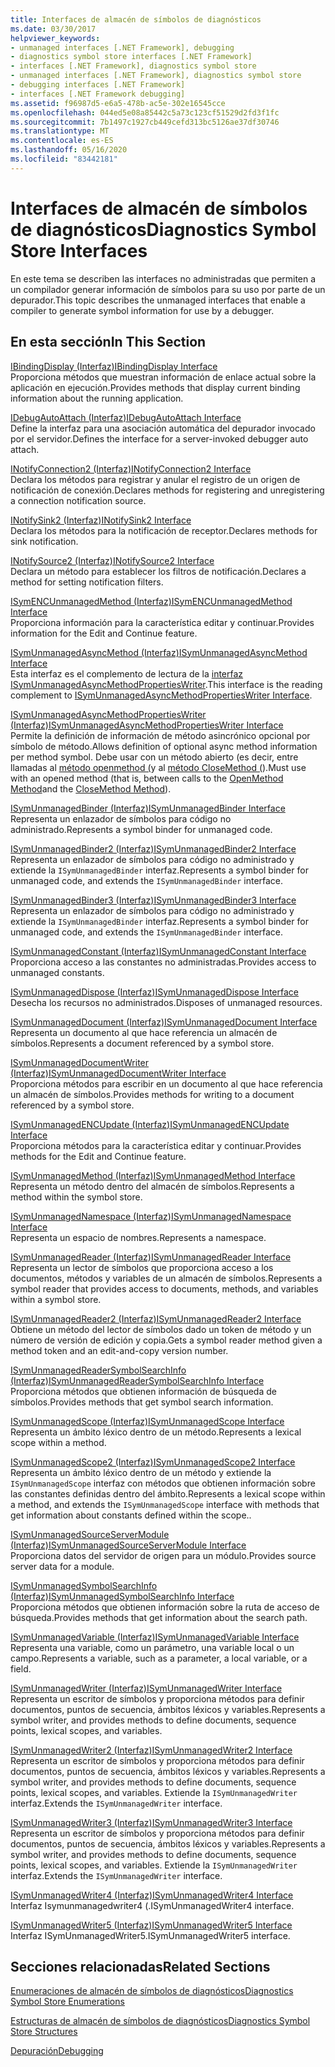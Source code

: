 ```yaml
---
title: Interfaces de almacén de símbolos de diagnósticos
ms.date: 03/30/2017
helpviewer_keywords:
- unmanaged interfaces [.NET Framework], debugging
- diagnostics symbol store interfaces [.NET Framework]
- interfaces [.NET Framework], diagnostics symbol store
- unmanaged interfaces [.NET Framework], diagnostics symbol store
- debugging interfaces [.NET Framework]
- interfaces [.NET Framework debugging]
ms.assetid: f96987d5-e6a5-478b-ac5e-302e16545cce
ms.openlocfilehash: 044ed5e08a85442c5a73c123cf51529d2fd3f1fc
ms.sourcegitcommit: 7b1497c1927cb449cefd313bc5126ae37df30746
ms.translationtype: MT
ms.contentlocale: es-ES
ms.lasthandoff: 05/16/2020
ms.locfileid: "83442181"
---
```

# <a name="diagnostics-symbol-store-interfaces"></a><span data-ttu-id="3e11c-102">Interfaces de almacén de símbolos de diagnósticos</span><span class="sxs-lookup"><span data-stu-id="3e11c-102">Diagnostics Symbol Store Interfaces</span></span>
<span data-ttu-id="3e11c-103">En este tema se describen las interfaces no administradas que permiten a un compilador generar información de símbolos para su uso por parte de un depurador.</span><span class="sxs-lookup"><span data-stu-id="3e11c-103">This topic describes the unmanaged interfaces that enable a compiler to generate symbol information for use by a debugger.</span></span>  
  
## <a name="in-this-section"></a><span data-ttu-id="3e11c-104">En esta sección</span><span class="sxs-lookup"><span data-stu-id="3e11c-104">In This Section</span></span>  
 [<span data-ttu-id="3e11c-105">IBindingDisplay (Interfaz)</span><span class="sxs-lookup"><span data-stu-id="3e11c-105">IBindingDisplay Interface</span></span>](ibindingdisplay-interface.md)  
 <span data-ttu-id="3e11c-106">Proporciona métodos que muestran información de enlace actual sobre la aplicación en ejecución.</span><span class="sxs-lookup"><span data-stu-id="3e11c-106">Provides methods that display current binding information about the running application.</span></span>  
  
 [<span data-ttu-id="3e11c-107">IDebugAutoAttach (Interfaz)</span><span class="sxs-lookup"><span data-stu-id="3e11c-107">IDebugAutoAttach Interface</span></span>](idebugautoattach-interface.md)  
 <span data-ttu-id="3e11c-108">Define la interfaz para una asociación automática del depurador invocado por el servidor.</span><span class="sxs-lookup"><span data-stu-id="3e11c-108">Defines the interface for a server-invoked debugger auto attach.</span></span>  
  
 [<span data-ttu-id="3e11c-109">INotifyConnection2 (Interfaz)</span><span class="sxs-lookup"><span data-stu-id="3e11c-109">INotifyConnection2 Interface</span></span>](inotifyconnection2-interface.md)  
 <span data-ttu-id="3e11c-110">Declara los métodos para registrar y anular el registro de un origen de notificación de conexión.</span><span class="sxs-lookup"><span data-stu-id="3e11c-110">Declares methods for registering and unregistering a connection notification source.</span></span>  
  
 [<span data-ttu-id="3e11c-111">INotifySink2 (Interfaz)</span><span class="sxs-lookup"><span data-stu-id="3e11c-111">INotifySink2 Interface</span></span>](inotifysink2-interface.md)  
 <span data-ttu-id="3e11c-112">Declara los métodos para la notificación de receptor.</span><span class="sxs-lookup"><span data-stu-id="3e11c-112">Declares methods for sink notification.</span></span>  
  
 [<span data-ttu-id="3e11c-113">INotifySource2 (Interfaz)</span><span class="sxs-lookup"><span data-stu-id="3e11c-113">INotifySource2 Interface</span></span>](inotifysource2-interface.md)  
 <span data-ttu-id="3e11c-114">Declara un método para establecer los filtros de notificación.</span><span class="sxs-lookup"><span data-stu-id="3e11c-114">Declares a method for setting notification filters.</span></span>  
  
 [<span data-ttu-id="3e11c-115">ISymENCUnmanagedMethod (Interfaz)</span><span class="sxs-lookup"><span data-stu-id="3e11c-115">ISymENCUnmanagedMethod Interface</span></span>](isymencunmanagedmethod-interface.md)  
 <span data-ttu-id="3e11c-116">Proporciona información para la característica editar y continuar.</span><span class="sxs-lookup"><span data-stu-id="3e11c-116">Provides information for the Edit and Continue feature.</span></span>  
  
 [<span data-ttu-id="3e11c-117">ISymUnmanagedAsyncMethod (Interfaz)</span><span class="sxs-lookup"><span data-stu-id="3e11c-117">ISymUnmanagedAsyncMethod Interface</span></span>](isymunmanagedasyncmethod-interface.md)  
 <span data-ttu-id="3e11c-118">Esta interfaz es el complemento de lectura de la [interfaz ISymUnmanagedAsyncMethodPropertiesWriter](isymunmanagedasyncmethodpropertieswriter-interface.md).</span><span class="sxs-lookup"><span data-stu-id="3e11c-118">This interface is the reading complement to [ISymUnmanagedAsyncMethodPropertiesWriter Interface](isymunmanagedasyncmethodpropertieswriter-interface.md).</span></span>  
  
 [<span data-ttu-id="3e11c-119">ISymUnmanagedAsyncMethodPropertiesWriter (Interfaz)</span><span class="sxs-lookup"><span data-stu-id="3e11c-119">ISymUnmanagedAsyncMethodPropertiesWriter Interface</span></span>](isymunmanagedasyncmethodpropertieswriter-interface.md)  
 <span data-ttu-id="3e11c-120">Permite la definición de información de método asincrónico opcional por símbolo de método.</span><span class="sxs-lookup"><span data-stu-id="3e11c-120">Allows definition of optional async method information per method symbol.</span></span> <span data-ttu-id="3e11c-121">Debe usar con un método abierto (es decir, entre llamadas al [método openmethod (](../../../../docs/framework/unmanaged-api/diagnostics/isymunmanagedwriter-openmethod-method.md)y al [método CloseMethod (](isymunmanagedwriter-closemethod-method.md)).</span><span class="sxs-lookup"><span data-stu-id="3e11c-121">Must use with an opened method (that is, between calls to the [OpenMethod Method](../../../../docs/framework/unmanaged-api/diagnostics/isymunmanagedwriter-openmethod-method.md)and the [CloseMethod Method](isymunmanagedwriter-closemethod-method.md)).</span></span>  
  
 [<span data-ttu-id="3e11c-122">ISymUnmanagedBinder (Interfaz)</span><span class="sxs-lookup"><span data-stu-id="3e11c-122">ISymUnmanagedBinder Interface</span></span>](isymunmanagedbinder-interface.md)  
 <span data-ttu-id="3e11c-123">Representa un enlazador de símbolos para código no administrado.</span><span class="sxs-lookup"><span data-stu-id="3e11c-123">Represents a symbol binder for unmanaged code.</span></span>  
  
 [<span data-ttu-id="3e11c-124">ISymUnmanagedBinder2 (Interfaz)</span><span class="sxs-lookup"><span data-stu-id="3e11c-124">ISymUnmanagedBinder2 Interface</span></span>](isymunmanagedbinder2-interface.md)  
 <span data-ttu-id="3e11c-125">Representa un enlazador de símbolos para código no administrado y extiende la `ISymUnmanagedBinder` interfaz.</span><span class="sxs-lookup"><span data-stu-id="3e11c-125">Represents a symbol binder for unmanaged code, and extends the `ISymUnmanagedBinder` interface.</span></span>  
  
 [<span data-ttu-id="3e11c-126">ISymUnmanagedBinder3 (Interfaz)</span><span class="sxs-lookup"><span data-stu-id="3e11c-126">ISymUnmanagedBinder3 Interface</span></span>](isymunmanagedbinder3-interface.md)  
 <span data-ttu-id="3e11c-127">Representa un enlazador de símbolos para código no administrado y extiende la `ISymUnmanagedBinder` interfaz.</span><span class="sxs-lookup"><span data-stu-id="3e11c-127">Represents a symbol binder for unmanaged code, and extends the `ISymUnmanagedBinder` interface.</span></span>  
  
 [<span data-ttu-id="3e11c-128">ISymUnmanagedConstant (Interfaz)</span><span class="sxs-lookup"><span data-stu-id="3e11c-128">ISymUnmanagedConstant Interface</span></span>](isymunmanagedconstant-interface.md)  
 <span data-ttu-id="3e11c-129">Proporciona acceso a las constantes no administradas.</span><span class="sxs-lookup"><span data-stu-id="3e11c-129">Provides access to unmanaged constants.</span></span>  
  
 [<span data-ttu-id="3e11c-130">ISymUnmanagedDispose (Interfaz)</span><span class="sxs-lookup"><span data-stu-id="3e11c-130">ISymUnmanagedDispose Interface</span></span>](isymunmanageddispose-interface.md)  
 <span data-ttu-id="3e11c-131">Desecha los recursos no administrados.</span><span class="sxs-lookup"><span data-stu-id="3e11c-131">Disposes of unmanaged resources.</span></span>  
  
 [<span data-ttu-id="3e11c-132">ISymUnmanagedDocument (Interfaz)</span><span class="sxs-lookup"><span data-stu-id="3e11c-132">ISymUnmanagedDocument Interface</span></span>](isymunmanageddocument-interface.md)  
 <span data-ttu-id="3e11c-133">Representa un documento al que hace referencia un almacén de símbolos.</span><span class="sxs-lookup"><span data-stu-id="3e11c-133">Represents a document referenced by a symbol store.</span></span>  
  
 [<span data-ttu-id="3e11c-134">ISymUnmanagedDocumentWriter (Interfaz)</span><span class="sxs-lookup"><span data-stu-id="3e11c-134">ISymUnmanagedDocumentWriter Interface</span></span>](isymunmanageddocumentwriter-interface.md)  
 <span data-ttu-id="3e11c-135">Proporciona métodos para escribir en un documento al que hace referencia un almacén de símbolos.</span><span class="sxs-lookup"><span data-stu-id="3e11c-135">Provides methods for writing to a document referenced by a symbol store.</span></span>  
  
 [<span data-ttu-id="3e11c-136">ISymUnmanagedENCUpdate (Interfaz)</span><span class="sxs-lookup"><span data-stu-id="3e11c-136">ISymUnmanagedENCUpdate Interface</span></span>](isymunmanagedencupdate-interface.md)  
 <span data-ttu-id="3e11c-137">Proporciona métodos para la característica editar y continuar.</span><span class="sxs-lookup"><span data-stu-id="3e11c-137">Provides methods for the Edit and Continue feature.</span></span>  
  
 [<span data-ttu-id="3e11c-138">ISymUnmanagedMethod (Interfaz)</span><span class="sxs-lookup"><span data-stu-id="3e11c-138">ISymUnmanagedMethod Interface</span></span>](isymunmanagedmethod-interface.md)  
 <span data-ttu-id="3e11c-139">Representa un método dentro del almacén de símbolos.</span><span class="sxs-lookup"><span data-stu-id="3e11c-139">Represents a method within the symbol store.</span></span>  
  
 [<span data-ttu-id="3e11c-140">ISymUnmanagedNamespace (Interfaz)</span><span class="sxs-lookup"><span data-stu-id="3e11c-140">ISymUnmanagedNamespace Interface</span></span>](isymunmanagednamespace-interface.md)  
 <span data-ttu-id="3e11c-141">Representa un espacio de nombres.</span><span class="sxs-lookup"><span data-stu-id="3e11c-141">Represents a namespace.</span></span>  
  
 [<span data-ttu-id="3e11c-142">ISymUnmanagedReader (Interfaz)</span><span class="sxs-lookup"><span data-stu-id="3e11c-142">ISymUnmanagedReader Interface</span></span>](isymunmanagedreader-interface.md)  
 <span data-ttu-id="3e11c-143">Representa un lector de símbolos que proporciona acceso a los documentos, métodos y variables de un almacén de símbolos.</span><span class="sxs-lookup"><span data-stu-id="3e11c-143">Represents a symbol reader that provides access to documents, methods, and variables within a symbol store.</span></span>  
  
 [<span data-ttu-id="3e11c-144">ISymUnmanagedReader2 (Interfaz)</span><span class="sxs-lookup"><span data-stu-id="3e11c-144">ISymUnmanagedReader2 Interface</span></span>](isymunmanagedreader2-interface.md)  
 <span data-ttu-id="3e11c-145">Obtiene un método del lector de símbolos dado un token de método y un número de versión de edición y copia.</span><span class="sxs-lookup"><span data-stu-id="3e11c-145">Gets a symbol reader method given a method token and an edit-and-copy version number.</span></span>  
  
 [<span data-ttu-id="3e11c-146">ISymUnmanagedReaderSymbolSearchInfo (Interfaz)</span><span class="sxs-lookup"><span data-stu-id="3e11c-146">ISymUnmanagedReaderSymbolSearchInfo Interface</span></span>](isymunmanagedreadersymbolsearchinfo-interface.md)  
 <span data-ttu-id="3e11c-147">Proporciona métodos que obtienen información de búsqueda de símbolos.</span><span class="sxs-lookup"><span data-stu-id="3e11c-147">Provides methods that get symbol search information.</span></span>  
  
 [<span data-ttu-id="3e11c-148">ISymUnmanagedScope (Interfaz)</span><span class="sxs-lookup"><span data-stu-id="3e11c-148">ISymUnmanagedScope Interface</span></span>](isymunmanagedscope-interface.md)  
 <span data-ttu-id="3e11c-149">Representa un ámbito léxico dentro de un método.</span><span class="sxs-lookup"><span data-stu-id="3e11c-149">Represents a lexical scope within a method.</span></span>  
  
 [<span data-ttu-id="3e11c-150">ISymUnmanagedScope2 (Interfaz)</span><span class="sxs-lookup"><span data-stu-id="3e11c-150">ISymUnmanagedScope2 Interface</span></span>](isymunmanagedscope2-interface.md)  
 <span data-ttu-id="3e11c-151">Representa un ámbito léxico dentro de un método y extiende la `ISymUnmanagedScope` interfaz con métodos que obtienen información sobre las constantes definidas dentro del ámbito.</span><span class="sxs-lookup"><span data-stu-id="3e11c-151">Represents a lexical scope within a method, and extends the `ISymUnmanagedScope` interface with methods that get information about constants defined within the scope..</span></span>  
  
 [<span data-ttu-id="3e11c-152">ISymUnmanagedSourceServerModule (Interfaz)</span><span class="sxs-lookup"><span data-stu-id="3e11c-152">ISymUnmanagedSourceServerModule Interface</span></span>](isymunmanagedsourceservermodule-interface.md)  
 <span data-ttu-id="3e11c-153">Proporciona datos del servidor de origen para un módulo.</span><span class="sxs-lookup"><span data-stu-id="3e11c-153">Provides source server data for a module.</span></span>  
  
 [<span data-ttu-id="3e11c-154">ISymUnmanagedSymbolSearchInfo (Interfaz)</span><span class="sxs-lookup"><span data-stu-id="3e11c-154">ISymUnmanagedSymbolSearchInfo Interface</span></span>](isymunmanagedsymbolsearchinfo-interface.md)  
 <span data-ttu-id="3e11c-155">Proporciona métodos que obtienen información sobre la ruta de acceso de búsqueda.</span><span class="sxs-lookup"><span data-stu-id="3e11c-155">Provides methods that get information about the search path.</span></span>  
  
 [<span data-ttu-id="3e11c-156">ISymUnmanagedVariable (Interfaz)</span><span class="sxs-lookup"><span data-stu-id="3e11c-156">ISymUnmanagedVariable Interface</span></span>](isymunmanagedvariable-interface.md)  
 <span data-ttu-id="3e11c-157">Representa una variable, como un parámetro, una variable local o un campo.</span><span class="sxs-lookup"><span data-stu-id="3e11c-157">Represents a variable, such as a parameter, a local variable, or a field.</span></span>  
  
 [<span data-ttu-id="3e11c-158">ISymUnmanagedWriter (Interfaz)</span><span class="sxs-lookup"><span data-stu-id="3e11c-158">ISymUnmanagedWriter Interface</span></span>](isymunmanagedwriter-interface.md)  
 <span data-ttu-id="3e11c-159">Representa un escritor de símbolos y proporciona métodos para definir documentos, puntos de secuencia, ámbitos léxicos y variables.</span><span class="sxs-lookup"><span data-stu-id="3e11c-159">Represents a symbol writer, and provides methods to define documents, sequence points, lexical scopes, and variables.</span></span>  
  
 [<span data-ttu-id="3e11c-160">ISymUnmanagedWriter2 (Interfaz)</span><span class="sxs-lookup"><span data-stu-id="3e11c-160">ISymUnmanagedWriter2 Interface</span></span>](isymunmanagedwriter2-interface.md)  
 <span data-ttu-id="3e11c-161">Representa un escritor de símbolos y proporciona métodos para definir documentos, puntos de secuencia, ámbitos léxicos y variables.</span><span class="sxs-lookup"><span data-stu-id="3e11c-161">Represents a symbol writer, and provides methods to define documents, sequence points, lexical scopes, and variables.</span></span> <span data-ttu-id="3e11c-162">Extiende la `ISymUnmanagedWriter` interfaz.</span><span class="sxs-lookup"><span data-stu-id="3e11c-162">Extends the `ISymUnmanagedWriter` interface.</span></span>  
  
 [<span data-ttu-id="3e11c-163">ISymUnmanagedWriter3 (Interfaz)</span><span class="sxs-lookup"><span data-stu-id="3e11c-163">ISymUnmanagedWriter3 Interface</span></span>](isymunmanagedwriter3-interface.md)  
 <span data-ttu-id="3e11c-164">Representa un escritor de símbolos y proporciona métodos para definir documentos, puntos de secuencia, ámbitos léxicos y variables.</span><span class="sxs-lookup"><span data-stu-id="3e11c-164">Represents a symbol writer, and provides methods to define documents, sequence points, lexical scopes, and variables.</span></span> <span data-ttu-id="3e11c-165">Extiende la `ISymUnmanagedWriter` interfaz.</span><span class="sxs-lookup"><span data-stu-id="3e11c-165">Extends the `ISymUnmanagedWriter` interface.</span></span>  
  
 [<span data-ttu-id="3e11c-166">ISymUnmanagedWriter4 (Interfaz)</span><span class="sxs-lookup"><span data-stu-id="3e11c-166">ISymUnmanagedWriter4 Interface</span></span>](isymunmanagedwriter4-interface.md)  
 <span data-ttu-id="3e11c-167">Interfaz Isymunmanagedwriter4 (.</span><span class="sxs-lookup"><span data-stu-id="3e11c-167">ISymUnmanagedWriter4 interface.</span></span>  
  
 [<span data-ttu-id="3e11c-168">ISymUnmanagedWriter5 (Interfaz)</span><span class="sxs-lookup"><span data-stu-id="3e11c-168">ISymUnmanagedWriter5 Interface</span></span>](isymunmanagedwriter5-interface.md)  
 <span data-ttu-id="3e11c-169">Interfaz ISymUnmanagedWriter5.</span><span class="sxs-lookup"><span data-stu-id="3e11c-169">ISymUnmanagedWriter5 interface.</span></span>  
  
## <a name="related-sections"></a><span data-ttu-id="3e11c-170">Secciones relacionadas</span><span class="sxs-lookup"><span data-stu-id="3e11c-170">Related Sections</span></span>  
 [<span data-ttu-id="3e11c-171">Enumeraciones de almacén de símbolos de diagnósticos</span><span class="sxs-lookup"><span data-stu-id="3e11c-171">Diagnostics Symbol Store Enumerations</span></span>](diagnostics-symbol-store-enumerations.md)  
  
 [<span data-ttu-id="3e11c-172">Estructuras de almacén de símbolos de diagnósticos</span><span class="sxs-lookup"><span data-stu-id="3e11c-172">Diagnostics Symbol Store Structures</span></span>](diagnostics-symbol-store-structures.md)  
  
 [<span data-ttu-id="3e11c-173">Depuración</span><span class="sxs-lookup"><span data-stu-id="3e11c-173">Debugging</span></span>](../debugging/index.md)
